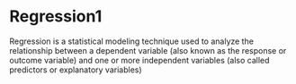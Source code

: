 # Regression1
Regression is a statistical modeling technique used to analyze the relationship between a dependent variable (also known as the response or outcome variable) and one or more independent variables (also called predictors or explanatory variables)
